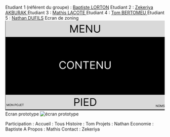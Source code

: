 Etudiant 1 (référent du groupe) :  [Baptiste LORTON](mailto:baptiste.lorton@edu.univ-fcomte.fr?subject=SAE_1_05_06) 
Etudiant 2 : [Zekeriya AKBURAK ](mailto:zekeriya.akburak@edu.univ-fcomte.fr?subject=SAE_1_05_06) 
Etudiant 3 : [Mathis LACOTE ](mailto:mathis.lacote@edu.univ-fcomte.fr?subject=SAE_1_05_06) 
Etudiant 4 : [Tom BERTOMEU ](mailto:tom.bertomeu@edu.univ-fcomte.fr?subject=SAE_1_05_06) 
Etudiant 5 : [Nathan DUFILS](mailto:nathan.duflis@edu.univ-fcomte.fr?subject=SAE_1_05_06) 
Ecran de zoning
![écran de zoning](doc/ecran_zoning.png)
Ecran prototype
![écran prototype](doc/ecran_prototype.png)

Participation :
  Accueil : Tous
  Histoire : Tom
  Projets : Nathan
  Economie : Baptiste
  A Propos : Mathis
  Contact : Zekeriya
